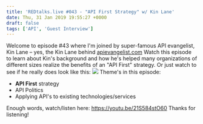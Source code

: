 ```yaml
---
title: 'REDtalks.live #043 - "API First Strategy" w/ Kin Lane'
date: Thu, 31 Jan 2019 19:55:27 +0000
draft: false
tags: ['API', 'Guest Interview']
---
```


Welcome to episode #43 where I'm joined by super-famous API evangelist, Kin Lane – yes, the Kin Lane behind [apievangelist.com](http://apievangelist.com/) Watch this episode to learn about Kin's background and how he's helped many organizations of different sizes realize the benefits of an "API First" strategy. Or just watch to see if he really does look like this: [![](https://s3.amazonaws.com/kinlane-productions/kin-lane/kin-lane-cartoon-questioning.png)](https://s3.amazonaws.com/kinlane-productions/kin-lane/kin-lane-cartoon-questioning.png) Theme's in this episode:

*   **API First** strategy
*   API Politics
*   Applying API's to existing technologies/services

Enough words, watch/listen here: https://youtu.be/21S584stO60 Thanks for listening!